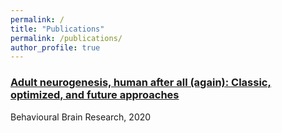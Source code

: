 ```yaml
---
permalink: /
title: "Publications"
permalink: /publications/
author_profile: true
---
```



### [Adult neurogenesis, human after all (again): Classic, optimized, and future approaches](https://github.com/saltalab/saltalab.github.io/blob/master/_publications/2020-BehavBrainRes-LucassenPJ.md)

Behavioural Brain Research, 2020
